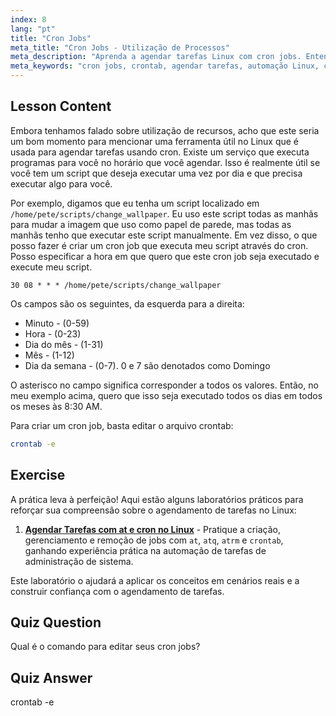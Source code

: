 ```yaml
---
index: 8
lang: "pt"
title: "Cron Jobs"
meta_title: "Cron Jobs - Utilização de Processos"
meta_description: "Aprenda a agendar tarefas Linux com cron jobs. Entenda a sintaxe do crontab e automatize scripts para operações diárias. Comece com este guia para iniciantes!"
meta_keywords: "cron jobs, crontab, agendar tarefas, automação Linux, comandos Linux, Linux para iniciantes, tutorial Linux, crontab -e"
---
```


## Lesson Content

Embora tenhamos falado sobre utilização de recursos, acho que este seria um bom momento para mencionar uma ferramenta útil no Linux que é usada para agendar tarefas usando cron. Existe um serviço que executa programas para você no horário que você agendar. Isso é realmente útil se você tem um script que deseja executar uma vez por dia e que precisa executar algo para você.

Por exemplo, digamos que eu tenha um script localizado em `/home/pete/scripts/change_wallpaper`. Eu uso este script todas as manhãs para mudar a imagem que uso como papel de parede, mas todas as manhãs tenho que executar este script manualmente. Em vez disso, o que posso fazer é criar um cron job que executa meu script através do cron. Posso especificar a hora em que quero que este cron job seja executado e execute meu script.

```plaintext
30 08 * * * /home/pete/scripts/change_wallpaper
```

Os campos são os seguintes, da esquerda para a direita:

- Minuto - (0-59)
- Hora - (0-23)
- Dia do mês - (1-31)
- Mês - (1-12)
- Dia da semana - (0-7). 0 e 7 são denotados como Domingo

O asterisco no campo significa corresponder a todos os valores. Então, no meu exemplo acima, quero que isso seja executado todos os dias em todos os meses às 8:30 AM.

Para criar um cron job, basta editar o arquivo crontab:

```bash
crontab -e
```

## Exercise

A prática leva à perfeição! Aqui estão alguns laboratórios práticos para reforçar sua compreensão sobre o agendamento de tarefas no Linux:

1. **[Agendar Tarefas com at e cron no Linux](https://labex.io/pt/labs/comptia-schedule-tasks-with-at-and-cron-in-linux-590870)** - Pratique a criação, gerenciamento e remoção de jobs com `at`, `atq`, `atrm` e `crontab`, ganhando experiência prática na automação de tarefas de administração de sistema.

Este laboratório o ajudará a aplicar os conceitos em cenários reais e a construir confiança com o agendamento de tarefas.

## Quiz Question

Qual é o comando para editar seus cron jobs?

## Quiz Answer

crontab -e
